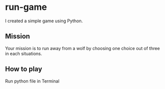 # run-game
I created a simple game using Python.

## Mission
Your mission is to run away from a wolf by choosing one choice out of three in each situations. 

## How to play
Run python file in Terminal
